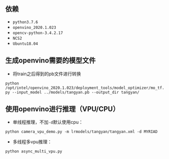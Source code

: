 ## 依赖
- `python3.7.6`
- `openvino_2020.1.023`
- `opencv-python-3.4.2.17`
- `NCS2`
- `Ubuntu18.04`

## 生成openvino需要的模型文件

- 将train之后得到的pb文件进行转换

`python /opt/intel/openvino_2020.1.023/deployment_tools/model_optimizer/mo_tf.py --input_model ../models/tangyan.pb --output_dir tangyan/`

## 使用openvino进行推理（VPU/CPU）

- 单线程推理，不加`-d`默认使用cpu：

`python camera_vpu_demo.py -m lrmodels/tangyan/tangyan.xml -d MYRIAD`

- 多线程多vpu推理：

`python async_multi_vpu.py`
